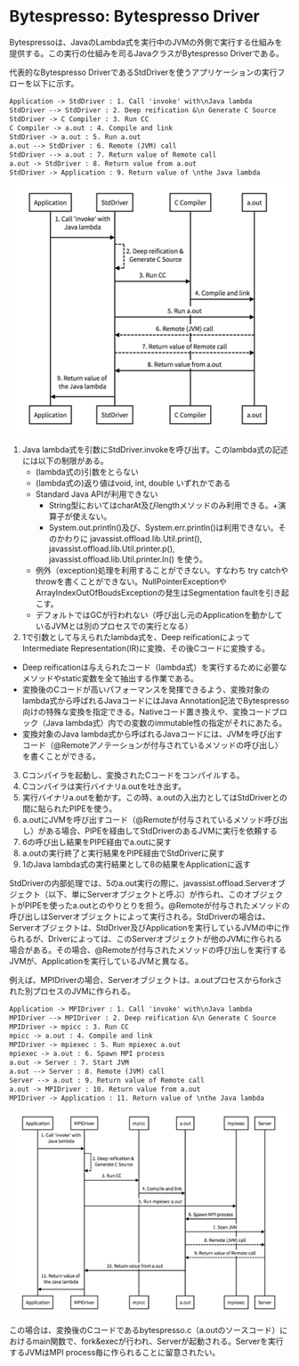 
Bytespresso: Bytespresso Driver
==

Bytespressoは、JavaのLambda式を実行中のJVMの外側で実行する仕組みを提供する。この実行の仕組みを司るJavaクラスがBytespresso Driverである。

代表的なBytespresso DriverであるStdDriverを使うアプリケーションの実行フローを以下に示す。

```sequence
Application -> StdDriver : 1. Call 'invoke' with\nJava lambda
StdDriver --> StdDriver : 2. Deep reification &\n Generate C Source
StdDriver -> C Compiler : 3. Run CC
C Compiler -> a.out : 4. Compile and link
StdDriver -> a.out : 5. Run a.out
a.out --> StdDriver : 6. Remote (JVM) call
StdDriver --> a.out : 7. Return value of Remote call
a.out -> StdDriver : 8. Return value from a.out
StdDriver -> Application : 9. Return value of \nthe Java lambda
```

![StdDriver Server Sequence](img/StdDriver-Server.png?raw=true)

1. Java lambda式を引数にStdDriver.invokeを呼び出す。このlambda式の記述には以下の制限がある。
	- (lambda式の)引数をとらない
	- (lambda式の)返り値はvoid, int, double いずれかである
	- Standard Java APIが利用できない
		- String型においてはcharAt及びlengthメソッドのみ利用できる。+演算子が使えない。
		- System.out.println()及び、System.err.println()は利用できない。そのかわりに javassist.offload.lib.Util.print(), javassist.offload.lib.Util.printer.p(), javassist.offload.lib.Util.printer.ln() を使う。
	- 例外（exception)処理を利用することができない。すなわち try catchやthrowを書くことができない。NullPointerExceptionやArrayIndexOutOfBoudsExceptionの発生はSegmentation faultを引き起こす。
	- デフォルトではGCが行われない（呼び出し元のApplicationを動かしているJVMとは別のプロセスでの実行となる）
2. 1で引数として与えられたlambda式を、Deep reificationによってIntermediate Representation(IR)に変換、その後Cコードに変換する。
- Deep reificationは与えられたコード（lambda式）を実行するために必要なメソッドやstatic変数を全て抽出する作業である。
- 変換後のCコードが高いパフォーマンスを発揮できるよう、変換対象のlambda式から呼ばれるJavaコードにはJava Annotation記法でBytespresso向けの特殊な変換を指定できる。Nativeコード置き換えや、変換コードブロック（Java lambda式）内での変数のimmutable性の指定がそれにあたる。
- 変換対象のJava lambda式から呼ばれるJavaコードには、JVMを呼び出すコード（@Remoteアノテーションが付与されているメソッドの呼び出し）を書くことができる。
3. Cコンパイラを起動し、変換されたCコードをコンパイルする。
4. Cコンパイラは実行バイナリa.outを吐き出す。
5. 実行バイナリa.outを動かす。この時、a.outの入出力としてはStdDriverとの間に貼られたPIPEを使う。
6. a.outにJVMを呼び出すコード（@Remoteが付与されているメソッド呼び出し）がある場合、PIPEを経由してStdDriverのあるJVMに実行を依頼する
7. 6の呼び出し結果をPIPE経由でa.outに戻す
8. a.outの実行終了と実行結果をPIPE経由でStdDriverに戻す
9. 1のJava lambda式の実行結果として8の結果をApplicationに返す

StdDriverの内部処理では、5のa.out実行の際に、javassist.offload.Serverオブジェクト（以下、単にServerオブジェクトと呼ぶ）が作られ、このオブジェクトがPIPEを使ったa.outとのやりとりを担う。@Remoteが付与されたメソッドの呼び出しはServerオブジェクトによって実行される。StdDriverの場合は、Serverオブジェクトは、StdDriver及びApplicationを実行しているJVMの中に作られるが、Driverによっては、このServerオブジェクトが他のJVMに作られる場合がある。その場合、@Remoteが付与されたメソッドの呼び出しを実行するJVMが、Applicationを実行しているJVMと異なる。

例えば、MPIDriverの場合、Serverオブジェクトは、a.outプロセスからforkされた別プロセスのJVMに作られる。

```sequence
Application -> MPIDriver : 1. Call 'invoke' with\nJava lambda
MPIDriver --> MPIDriver : 2. Deep reification &\n Generate C Source
MPIDriver -> mpicc : 3. Run CC
mpicc -> a.out : 4. Compile and link
MPIDriver -> mpiexec : 5. Run mpiexec a.out
mpiexec -> a.out : 6. Spawn MPI process
a.out -> Server : 7. Start JVM
a.out --> Server : 8. Remote (JVM) call
Server --> a.out : 9. Return value of Remote call
a.out -> MPIDriver : 10. Return value from a.out
MPIDriver -> Application : 11. Return value of \nthe Java lambda
```

![MPIDriver Server Sequence](img/MPIDriver-Server.png?raw=true)


この場合は、変換後のCコードであるbytespresso.c（a.outのソースコード）におけるmain関数で、fork&execが行われ、Serverが起動される。Serverを実行するJVMはMPI process毎に作られることに留意されたい。
